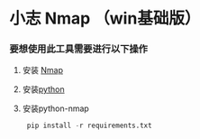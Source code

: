 # 小志 Nmap （win基础版）

### 要想使用此工具需要进行以下操作

1. 安装 [Nmap](https://nmap.org/download.html)
   ![]()
2. 安装[python](https://www.python.org/)

3. 安装python-nmap
   ```python
    pip install -r requirements.txt
   ```

